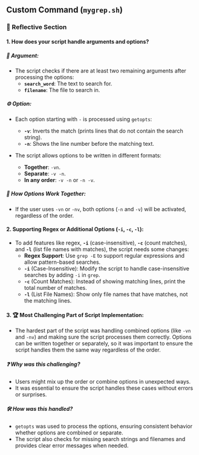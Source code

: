 

##  Custom Command (`mygrep.sh`)

### 📝 Reflective Section

#### 1. How does your script handle arguments and options?

##### 🎯 **Argument:**
- The script checks if there are at least two remaining arguments after processing the options:
  - **`search_word`**: The text to search for.
  - **`filename`**: The file to search in.

##### ⚙️ **Option:**
- Each option starting with `-` is processed using `getopts`:
  - **`-v`**: Inverts the match (prints lines that do not contain the search string).
  - **`-n`**: Shows the line number before the matching text.
  
- The script allows options to be written in different formats:
  - **Together**: `-vn`.
  - **Separate**: `-v -n`.
  - **In any order**: `-v -n` or `-n -v`.

##### 🔄 **How Options Work Together:**
- If the user uses `-vn` or `-nv`, both options (`-n` and `-v`) will be activated, regardless of the order.

#### 2. Supporting Regex or Additional Options (`-i`, `-c`, `-l`):

- To add features like regex, **`-i`** (case-insensitive), **`-c`** (count matches), and **`-l`** (list file names with matches), the script needs some changes:
  - **Regex Support**: Use `grep -E` to support regular expressions and allow pattern-based searches.
  - **`-i`** (Case-Insensitive): Modify the script to handle case-insensitive searches by adding `-i` in `grep`.
  - **`-c`** (Count Matches): Instead of showing matching lines, print the total number of matches.
  - **`-l`** (List File Names): Show only file names that have matches, not the matching lines.

#### 3. 🏆 Most Challenging Part of Script Implementation:

- The hardest part of the script was handling combined options (like `-vn` and `-nv`) and making sure the script processes them correctly. Options can be written together or separately, so it was important to ensure the script handles them the same way regardless of the order.

##### ❓ **Why was this challenging?**
- Users might mix up the order or combine options in unexpected ways.
- It was essential to ensure the script handles these cases without errors or surprises.

##### 🛠️ **How was this handled?**
- `getopts` was used to process the options, ensuring consistent behavior whether options are combined or separate.
- The script also checks for missing search strings and filenames and provides clear error messages when needed.



